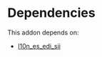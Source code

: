 # Dependencies

This addon depends on:

- [l10n_es_edi_sii](https://github.com/bringout/oca-ocb-l10n_europe/tree/533488a2c77c429451ec8092756fdb7dbc932946/odoo-bringout-oca-ocb-l10n_es_edi_sii)
